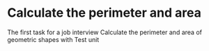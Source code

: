 # Calculate the perimeter and area
The first task for a job interview
Calculate the perimeter and area of geometric shapes with Test unit
